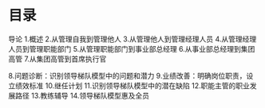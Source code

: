 # 目录
导论
1.概述
2.从管理自我到管理他人
3.从管理他人到管理经理人员
4.从管理经理人员到管理职能部门
5.从管理职能部门到事业部总经理
6.从事业部总经理到集团高管
7.从集团高管到首席执行官

8.问题诊断：识别领导梯队模型中的问题和潜力
9.业绩改善：明确岗位职责，设立绩效标准
10.继任计划
11.识别领导梯队模型中的潜在缺陷
12.职能主管的职业发展路径
13.教练辅导
14.领导梯队模型惠及全员